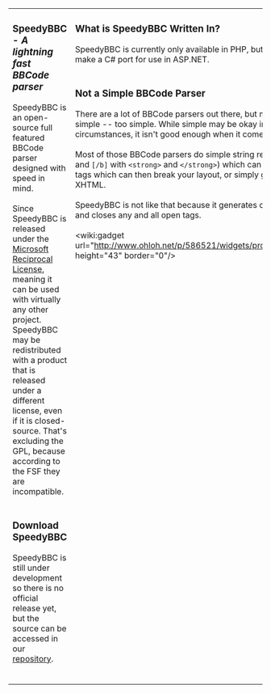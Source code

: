<table>
<tr><td valign='top'>
<h3>SpeedyBBC - <i>A lightning fast BBCode parser</i></h3>

SpeedyBBC is an open-source full featured BBCode parser designed with speed in mind.<br>
<br>
Since SpeedyBBC is released under the <a href='http://www.opensource.org/licenses/ms-rl.html'>Microsoft Reciprocal License</a>, meaning it can be used with virtually any other project. SpeedyBBC may be redistributed with a product that is released under a different license, even if it is closed-source. That's excluding the GPL, because according to the FSF they are incompatible.<br>
<br>
<h3>Download SpeedyBBC</h3>

SpeedyBBC is still under development so there is no official release yet, but the source can be accessed in our <a href='http://code.google.com/p/speedybbc/source/browse/trunk'>repository</a>.<br>
<br>
</td><td valign='top'>
<h3>What is SpeedyBBC Written In?</h3>

SpeedyBBC is currently only available in PHP, but there are plans to make a C# port for use in ASP.NET.<br>
<br>
<h3>Not a Simple BBCode Parser</h3>

There are a lot of BBCode parsers out there, but many of them are simple -- too simple. While simple may be okay in certain circumstances, it isn't good enough when it comes to BBCode.<br>
<br>
Most of those BBCode parsers do simple string replaces (replace <code>[b]</code> and <code>[/b]</code> with <code>&lt;strong&gt;</code> and <code>&lt;/strong&gt;</code>) which can lead to unclosed tags which can then break your layout, or simply generate invalid XHTML.<br>
<br>
SpeedyBBC is not like that because it generates compliant XHTML and closes any and all open tags.<br>
<br>
<wiki:gadget url="http://www.ohloh.net/p/586521/widgets/project_users_logo.xml" height="43" border="0"/>